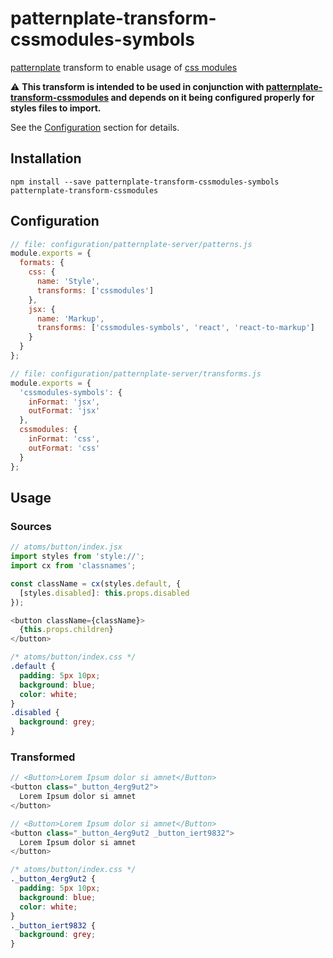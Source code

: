# patternplate-transform-cssmodules-symbols

[patternplate](/sinnerschrader/patternplate) transform to enable usage of
[css modules](https://github.com/css-modules/css-modules)

:warning: **This transform is intended to be used in conjunction with
 [patternplate-transform-cssmodules](https://github.com/nerdlabs/patternplate-transform-cssmodules)
 and depends on it being configured properly for styles files to import.**

See the [Configuration](#configuration) section for details.

## Installation

```shell
npm install --save patternplate-transform-cssmodules-symbols patternplate-transform-cssmodules
```

## Configuration

```javascript
// file: configuration/patternplate-server/patterns.js
module.exports = {
  formats: {
    css: {
      name: 'Style',
      transforms: ['cssmodules']
    },
    jsx: {
      name: 'Markup',
      transforms: ['cssmodules-symbols', 'react', 'react-to-markup']
    }
  }
};
```

```javascript
// file: configuration/patternplate-server/transforms.js
module.exports = {
  'cssmodules-symbols': {
    inFormat: 'jsx',
    outFormat: 'jsx'
  },
  cssmodules: {
    inFormat: 'css',
    outFormat: 'css'
  }
};
```

## Usage

### Sources

```javascript
// atoms/button/index.jsx
import styles from 'style://';
import cx from 'classnames';

const className = cx(styles.default, {
  [styles.disabled]: this.props.disabled
});

<button className={className}>
  {this.props.children}
</button>
```

```css
/* atoms/button/index.css */
.default {
  padding: 5px 10px;
  background: blue;
  color: white;
}
.disabled {
  background: grey;
}
```

### Transformed

```javascript
// <Button>Lorem Ipsum dolor si amnet</Button>
<button class="_button_4erg9ut2">
  Lorem Ipsum dolor si amnet
</button>

// <Button>Lorem Ipsum dolor si amnet</Button>
<button class="_button_4erg9ut2 _button_iert9832">
  Lorem Ipsum dolor si amnet
</button>
```

```css
/* atoms/button/index.css */
._button_4erg9ut2 {
  padding: 5px 10px;
  background: blue;
  color: white;
}
._button_iert9832 {
  background: grey;
}
```
